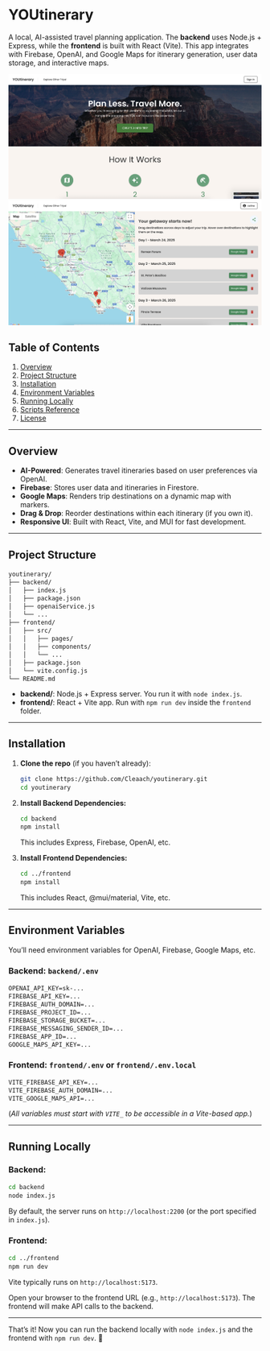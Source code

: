 # YOUtinerary

A local, AI-assisted travel planning application. The **backend** uses Node.js + Express, while the **frontend** is built with React (Vite). This app integrates with Firebase, OpenAI, and Google Maps for itinerary generation, user data storage, and interactive maps.

![Demo Image 1](frontend/public/images/demo-image-1.png)
![Demo Image 2](frontend/public/images/demo-image-2.png)

## Table of Contents

1. [Overview](#overview)  
2. [Project Structure](#project-structure)  
3. [Installation](#installation)  
4. [Environment Variables](#environment-variables)  
5. [Running Locally](#running-locally)  
6. [Scripts Reference](#scripts-reference)  
7. [License](#license)

---

## Overview

- **AI-Powered**: Generates travel itineraries based on user preferences via OpenAI.  
- **Firebase**: Stores user data and itineraries in Firestore.  
- **Google Maps**: Renders trip destinations on a dynamic map with markers.  
- **Drag & Drop**: Reorder destinations within each itinerary (if you own it).  
- **Responsive UI**: Built with React, Vite, and MUI for fast development.

---

## Project Structure

```
youtinerary/
├── backend/
│   ├── index.js
│   ├── package.json
│   ├── openaiService.js
│   └── ...
├── frontend/
│   ├── src/
│   │   ├── pages/
│   │   ├── components/
│   │   └── ...
│   ├── package.json
│   └── vite.config.js
└── README.md
```

- **backend/**: Node.js + Express server. You run it with `node index.js`.  
- **frontend/**: React + Vite app. Run with `npm run dev` inside the `frontend` folder.

---

## Installation

1. **Clone the repo** (if you haven’t already):
   ```bash
   git clone https://github.com/Cleaach/youtinerary.git
   cd youtinerary
   ```

2. **Install Backend Dependencies:**
   ```bash
   cd backend
   npm install
   ```
   This includes Express, Firebase, OpenAI, etc.
   
3. **Install Frontend Dependencies:**
   ```bash
   cd ../frontend
   npm install
   ```
   This includes React, @mui/material, Vite, etc.

---

## Environment Variables

You’ll need environment variables for OpenAI, Firebase, Google Maps, etc.

### **Backend:** `backend/.env`
```text
OPENAI_API_KEY=sk-...
FIREBASE_API_KEY=...
FIREBASE_AUTH_DOMAIN=...
FIREBASE_PROJECT_ID=...
FIREBASE_STORAGE_BUCKET=...
FIREBASE_MESSAGING_SENDER_ID=...
FIREBASE_APP_ID=...
GOOGLE_MAPS_API_KEY=...
```

### **Frontend:** `frontend/.env` or `frontend/.env.local`
```text
VITE_FIREBASE_API_KEY=...
VITE_FIREBASE_AUTH_DOMAIN=...
VITE_GOOGLE_MAPS_API=...
```
(*All variables must start with `VITE_` to be accessible in a Vite-based app.*)

---

## Running Locally

### **Backend:**
```bash
cd backend
node index.js
```
By default, the server runs on `http://localhost:2200` (or the port specified in `index.js`).

### **Frontend:**
```bash
cd ../frontend
npm run dev
```
Vite typically runs on `http://localhost:5173`.

Open your browser to the frontend URL (e.g., `http://localhost:5173`). The frontend will make API calls to the backend.

---

That’s it! Now you can run the backend locally with `node index.js` and the frontend with `npm run dev`. 🚀

